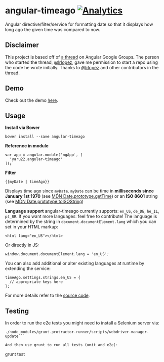 # angular-timeago [![Analytics](https://ga-beacon.appspot.com/UA-2694988-7/angular-timeago/readme?pixel)](https://github.com/yaru22/angular-timeago)
Angular directive/filter/service for formatting date so that it displays how long ago the given time was compared to now.

## Disclaimer
This project is based off of [a thread](https://groups.google.com/forum/#!topic/angular/o7vl4tsg53w) on Angular Google Groups. The person who started the thread, [@lrlopez](https://github.com/lrlopez), gave me permission to start a repo using the code he wrote initially. Thanks to [@lrlopez](https://github.com/lrlopez) and other contributors in the thread.

## Demo
Check out the demo [here](http://www.brianpark.ca/projects/angular_timeago/demo/).

## Usage
**Install via Bower**
```
bower install --save angular-timeago
```
**Reference in module**
```
var app = angular.module('ngApp', [
  'yaru22.angular-timeago'
]);
```
**Filter**
```
{{myDate | timeAgo}}
```
Displays time ago since `myDate`. `myDate` can be time in **milliseconds since January 1st 1970** (see [MDN Date.prototype.getTime](https://developer.mozilla.org/en-US/docs/Web/JavaScript/Reference/Global_Objects/Date/getTime)) or an **ISO 8601** string (see [MDN Date.prototype.toISOString](https://developer.mozilla.org/en-US/docs/Web/JavaScript/Reference/Global_Objects/Date/toISOString))

**Language support**
angular-timeago currently supports: `en_US`, `de_DE`, `he_IL`, `pt_BR`. If you want more languages: feel free to contribute!
The language is determined by the string in `document.documentElement.lang` which you can set in your HTML markup:
```
<html lang="en_US"></html>
```
Or directly in JS:
```
window.document.documentElement.lang = 'en_US';
```
You can also add additional or alter existing languages at runtime by extending the service:
```
timeAgo.settings.strings.en_US = {
  // appropriate keys here
};
```
For more details refer to the [source code](https://github.com/yaru22/angular-timeago/blob/master/src/timeAgo.js#L47).
  


## Testing

In order to run the e2e tests you might need to install a Selenium server via:

```
./node_modules/grunt-protractor-runner/scripts/webdriver-manager-update```

And then use grunt to run all tests (unit and e2e):

```
grunt test
